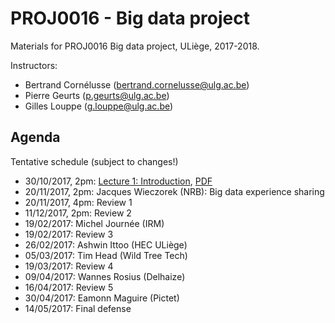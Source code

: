 # PROJ0016 - Big data project

Materials for PROJ0016 Big data project, ULiège, 2017-2018.

Instructors:
- Bertrand Cornélusse ([bertrand.cornelusse@ulg.ac.be](mailto:bertrand.cornelusse@ulg.ac.be))
- Pierre Geurts ([p.geurts@ulg.ac.be](mailto:p.geurts@ulg.ac.be))
- Gilles Louppe ([g.louppe@ulg.ac.be](mailto:g.louppe@ulg.ac.be))

## Agenda

Tentative schedule (subject to changes!)

- 30/10/2017, 2pm: [Lecture 1: Introduction](https://glouppe.github.io/proj0016-big-data-project/?p=lecture1.md), [PDF](https://glouppe.github.io/proj0016-big-data-project/pdf/lec1.pdf)
- 20/11/2017, 2pm: Jacques Wieczorek (NRB): Big data experience sharing
- 20/11/2017, 4pm: Review 1
- 11/12/2017, 2pm: Review 2
- 19/02/2017: Michel Journée (IRM)
- 19/02/2017: Review 3
- 26/02/2017: Ashwin Ittoo (HEC ULiège)
- 05/03/2017: Tim Head (Wild Tree Tech)
- 19/03/2017: Review 4
- 09/04/2017: Wannes Rosius (Delhaize)
- 16/04/2017: Review 5
- 30/04/2017: Eamonn Maguire (Pictet)
- 14/05/2017: Final defense
